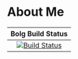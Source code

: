 # About Me
|                      Bolg Build Status                       |
| :----------------------------------------------------------: |
| [![Build Status](https://travis-ci.org/yi-yun/yi-yun.github.io.svg?branch=hexo)](https://travis-ci.org/yi-yun/yi-yun.github.io) |